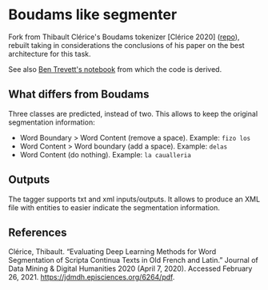 # Boudams like segmenter

Fork from Thibault Clérice's Boudams tokenizer [Clérice 2020] ([repo](https://github.com/PonteIneptique/boudams)), rebuilt taking in 
considerations the conclusions of his paper on the best architecture for this task.

See also [Ben Trevett's notebook](https://github.com/bentrevett/pytorch-seq2seq/blob/master/5%20-%20Convolutional%20Sequence%20to%20Sequence%20Learning.ipynb)
from which the code is derived. 

## What differs from Boudams

Three classes are predicted, instead of two. This allows to keep the original segmentation 
information:
- Word Boundary > Word Content (remove a space). Example: `fizo los`
- Word Content > Word boundary (add a space). Example: `delas`
- Word Content (do nothing). Example: `la caualleria`

## Outputs

The tagger supports txt and xml inputs/outputs.
It allows to produce an XML file with entities to easier
indicate the segmentation information.


## References

Clérice, Thibault. “Evaluating Deep Learning Methods for Word Segmentation of Scripta Continua Texts in Old French and Latin.” Journal of Data Mining & Digital Humanities 2020 (April 7, 2020). Accessed February 26, 2021. https://jdmdh.episciences.org/6264/pdf.
